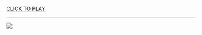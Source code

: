 
<a href="https://premium76.site?title=football_2_player_games_unblocked&ref=13M">CLICK TO PLAY</a></h3>
<hr>

<a href="https://premium76.site?title=football_2_player_games_unblocked&ref=13M"><img src="https://clearcache.store/games.png"></a>


